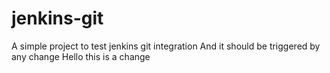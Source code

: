 # jenkins-git

A simple project to test jenkins git integration
And it should be triggered by any change
Hello this is a change

